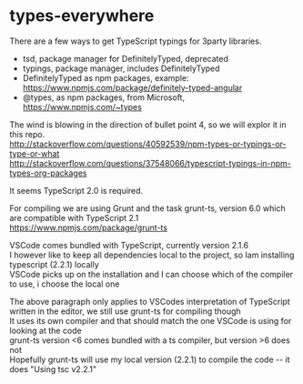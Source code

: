 # types-everywhere

There are a few ways to get TypeScript typings for 3party libraries.  
- tsd, package manager for DefinitelyTyped, deprecated  
- typings, package manager, includes DefinitelyTyped  
- DefinitelyTyped as npm packages, example: https://www.npmjs.com/package/definitely-typed-angular  
- @types, as npm packages, from Microsoft, https://www.npmjs.com/~types

The wind is blowing in the direction of bullet point 4, so we will explor it in this repo.  
http://stackoverflow.com/questions/40592539/npm-types-or-typings-or-type-or-what  
http://stackoverflow.com/questions/37548066/typescript-typings-in-npm-types-org-packages

It seems TypeScript 2.0 is required.

For compiling we are using Grunt and the task grunt-ts, version 6.0 which are compatible with TypeScript 2.1  
https://www.npmjs.com/package/grunt-ts

VSCode comes bundled with TypeScript, currently version 2.1.6  
I however like to keep all dependencies local to the project, so Iam installing typescript (2.2.1) locally  
VSCode picks up on the installation and I can choose which of the compiler to use, i choose the local one

The above paragraph only applies to VSCodes interpretation of TypeScript written in the editor, we still use grunt-ts for compiling though  
It uses its own compiler and that should match the one VSCode is using for looking at the code  
grunt-ts version <6 comes bundled with a ts compiler, but version >6 does not  
Hopefully grunt-ts will use my local version (2.2.1) to compile the code -- it does "Using tsc v2.2.1"

